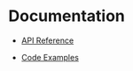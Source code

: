 # Documentation

- [API Reference](https://github.com/JoshGlazebrook/socks#api-reference)

- [Code Examples](./examples/index.md)
